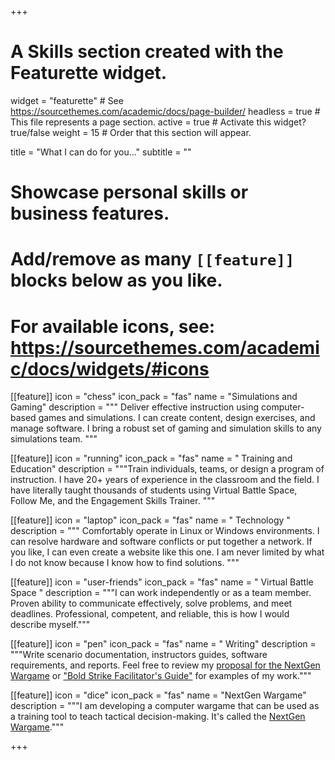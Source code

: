 +++
# A Skills section created with the Featurette widget.
widget = "featurette"  # See https://sourcethemes.com/academic/docs/page-builder/
headless = true  # This file represents a page section.
active = true  # Activate this widget? true/false
weight = 15  # Order that this section will appear.

title = "What I can do for you..."
subtitle = ""

# Showcase personal skills or business features.
# 
# Add/remove as many `[[feature]]` blocks below as you like.
# 
# For available icons, see: https://sourcethemes.com/academic/docs/widgets/#icons

[[feature]]
icon = "chess"
icon_pack = "fas"
name = "Simulations and Gaming"
description = """ Deliver effective instruction using computer-based games and simulations. I can create content, design exercises, and manage software. I bring a robust set of gaming and simulation skills to any simulations team. """


[[feature]]
icon = "running"
icon_pack = "fas"
name = " Training and Education"
description = """Train individuals, teams, or design a program of instruction. I have 20+ years of experience in the classroom and the field. I have literally taught thousands of students using Virtual Battle Space, Follow Me, and the Engagement Skills Trainer.
"""

[[feature]]
icon = "laptop"
icon_pack = "fas"
name = " Technology "
description = """ Comfortably operate in Linux or Windows environments. I can resolve hardware and software conflicts or put together a network. If you like, I can even create a website like this one. I am never limited by what I do not know because I know how to find solutions.
"""

[[feature]]
icon = "user-friends"
icon_pack = "fas"
name = " Virtual Battle Space "
description = """I can work independently or as a team member. Proven ability to communicate effectively, solve problems, and meet deadlines. Professional, competent, and reliable, this is how I would describe myself."""

[[feature]]
icon = "pen"
icon_pack = "fas"
name = " Writing"
description = """Write scenario documentation, instructors guides, software requirements, and reports.  Feel free to review my [proposal for the NextGen Wargame](https://www.nextgenwargame.com/documents/proposal/) or ["Bold Strike Facilitator's Guide"](https://www.nextgenwargame.com/documents/guide/) for examples of my work."""

[[feature]]
icon = "dice"
icon_pack = "fas"
name = "NextGen Wargame"
description = """I am developing a computer wargame that can be used as a training tool to teach tactical decision-making.  It's called the [NextGen Wargame](https://www.nextgenwargame.com/)."""

+++
